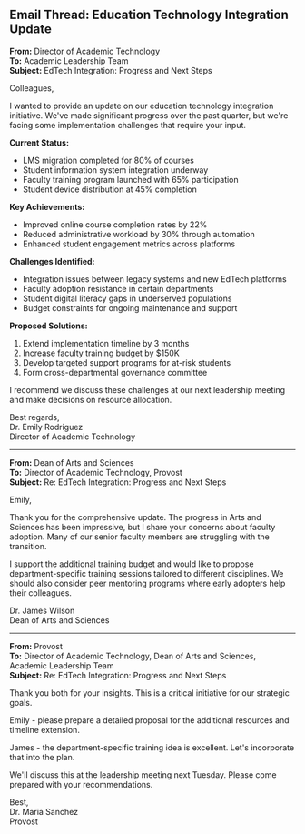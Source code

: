 ## Email Thread: Education Technology Integration Update

**From:** Director of Academic Technology  
**To:** Academic Leadership Team  
**Subject:** EdTech Integration: Progress and Next Steps  

Colleagues,

I wanted to provide an update on our education technology integration initiative. We've made significant progress over the past quarter, but we're facing some implementation challenges that require your input.

**Current Status:**
- LMS migration completed for 80% of courses
- Student information system integration underway
- Faculty training program launched with 65% participation
- Student device distribution at 45% completion

**Key Achievements:**
- Improved online course completion rates by 22%
- Reduced administrative workload by 30% through automation
- Enhanced student engagement metrics across platforms

**Challenges Identified:**
- Integration issues between legacy systems and new EdTech platforms
- Faculty adoption resistance in certain departments
- Student digital literacy gaps in underserved populations
- Budget constraints for ongoing maintenance and support

**Proposed Solutions:**
1. Extend implementation timeline by 3 months
2. Increase faculty training budget by $150K
3. Develop targeted support programs for at-risk students
4. Form cross-departmental governance committee

I recommend we discuss these challenges at our next leadership meeting and make decisions on resource allocation.

Best regards,  
Dr. Emily Rodriguez  
Director of Academic Technology  

---

**From:** Dean of Arts and Sciences  
**To:** Director of Academic Technology, Provost  
**Subject:** Re: EdTech Integration: Progress and Next Steps  

Emily,

Thank you for the comprehensive update. The progress in Arts and Sciences has been impressive, but I share your concerns about faculty adoption. Many of our senior faculty members are struggling with the transition.

I support the additional training budget and would like to propose department-specific training sessions tailored to different disciplines. We should also consider peer mentoring programs where early adopters help their colleagues.

Dr. James Wilson  
Dean of Arts and Sciences  

---

**From:** Provost  
**To:** Director of Academic Technology, Dean of Arts and Sciences, Academic Leadership Team  
**Subject:** Re: EdTech Integration: Progress and Next Steps  

Thank you both for your insights. This is a critical initiative for our strategic goals.

Emily - please prepare a detailed proposal for the additional resources and timeline extension.

James - the department-specific training idea is excellent. Let's incorporate that into the plan.

We'll discuss this at the leadership meeting next Tuesday. Please come prepared with your recommendations.

Best,  
Dr. Maria Sanchez  
Provost